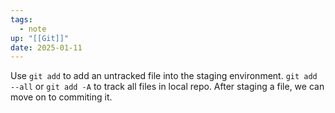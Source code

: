 ```yaml
---
tags:
  - note
up: "[[Git]]"
date: 2025-01-11
---
```

Use `git add` to add an untracked file into the staging environment. `git add --all` or `git add -A` to track all files in local repo. After staging a file, we can move on to commiting it. 